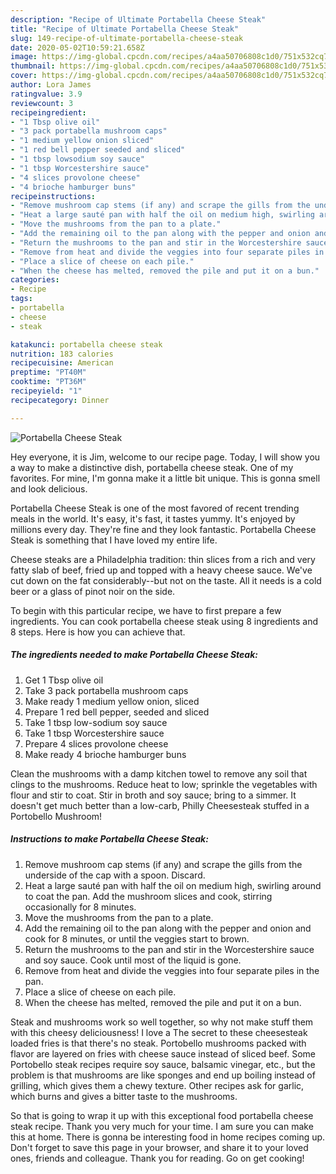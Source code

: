 ```yaml
---
description: "Recipe of Ultimate Portabella Cheese Steak"
title: "Recipe of Ultimate Portabella Cheese Steak"
slug: 149-recipe-of-ultimate-portabella-cheese-steak
date: 2020-05-02T10:59:21.658Z
image: https://img-global.cpcdn.com/recipes/a4aa50706808c1d0/751x532cq70/portabella-cheese-steak-recipe-main-photo.jpg
thumbnail: https://img-global.cpcdn.com/recipes/a4aa50706808c1d0/751x532cq70/portabella-cheese-steak-recipe-main-photo.jpg
cover: https://img-global.cpcdn.com/recipes/a4aa50706808c1d0/751x532cq70/portabella-cheese-steak-recipe-main-photo.jpg
author: Lora James
ratingvalue: 3.9
reviewcount: 3
recipeingredient:
- "1 Tbsp olive oil"
- "3 pack portabella mushroom caps"
- "1 medium yellow onion sliced"
- "1 red bell pepper seeded and sliced"
- "1 tbsp lowsodium soy sauce"
- "1 tbsp Worcestershire sauce"
- "4 slices provolone cheese"
- "4 brioche hamburger buns"
recipeinstructions:
- "Remove mushroom cap stems (if any) and scrape the gills from the underside of the cap with a spoon. Discard."
- "Heat a large sauté pan with half the oil on medium high, swirling around to coat the pan. Add the mushroom slices and cook, stirring occasionally for 8 minutes."
- "Move the mushrooms from the pan to a plate."
- "Add the remaining oil to the pan along with the pepper and onion and cook for 8 minutes, or until the veggies start to brown."
- "Return the mushrooms to the pan and stir in the Worcestershire sauce and soy sauce. Cook until most of the liquid is gone."
- "Remove from heat and divide the veggies into four separate piles in the pan."
- "Place a slice of cheese on each pile."
- "When the cheese has melted, removed the pile and put it on a bun."
categories:
- Recipe
tags:
- portabella
- cheese
- steak

katakunci: portabella cheese steak 
nutrition: 183 calories
recipecuisine: American
preptime: "PT40M"
cooktime: "PT36M"
recipeyield: "1"
recipecategory: Dinner

---
```



![Portabella Cheese Steak](https://img-global.cpcdn.com/recipes/a4aa50706808c1d0/751x532cq70/portabella-cheese-steak-recipe-main-photo.jpg)

Hey everyone, it is Jim, welcome to our recipe page. Today, I will show you a way to make a distinctive dish, portabella cheese steak. One of my favorites. For mine, I'm gonna make it a little bit unique. This is gonna smell and look delicious.

Portabella Cheese Steak is one of the most favored of recent trending meals in the world. It's easy, it's fast, it tastes yummy. It's enjoyed by millions every day. They're fine and they look fantastic. Portabella Cheese Steak is something that I have loved my entire life.

Cheese steaks are a Philadelphia tradition: thin slices from a rich and very fatty slab of beef, fried up and topped with a heavy cheese sauce. We&#39;ve cut down on the fat considerably--but not on the taste. All it needs is a cold beer or a glass of pinot noir on the side.


To begin with this particular recipe, we have to first prepare a few ingredients. You can cook portabella cheese steak using 8 ingredients and 8 steps. Here is how you can achieve that.

<!--inarticleads1-->

##### The ingredients needed to make Portabella Cheese Steak:

1. Get 1 Tbsp olive oil
1. Take 3 pack portabella mushroom caps
1. Make ready 1 medium yellow onion, sliced
1. Prepare 1 red bell pepper, seeded and sliced
1. Take 1 tbsp low-sodium soy sauce
1. Take 1 tbsp Worcestershire sauce
1. Prepare 4 slices provolone cheese
1. Make ready 4 brioche hamburger buns


Clean the mushrooms with a damp kitchen towel to remove any soil that clings to the mushrooms. Reduce heat to low; sprinkle the vegetables with flour and stir to coat. Stir in broth and soy sauce; bring to a simmer. It doesn&#39;t get much better than a low-carb, Philly Cheesesteak stuffed in a Portobello Mushroom! 

<!--inarticleads2-->

##### Instructions to make Portabella Cheese Steak:

1. Remove mushroom cap stems (if any) and scrape the gills from the underside of the cap with a spoon. Discard.
1. Heat a large sauté pan with half the oil on medium high, swirling around to coat the pan. Add the mushroom slices and cook, stirring occasionally for 8 minutes.
1. Move the mushrooms from the pan to a plate.
1. Add the remaining oil to the pan along with the pepper and onion and cook for 8 minutes, or until the veggies start to brown.
1. Return the mushrooms to the pan and stir in the Worcestershire sauce and soy sauce. Cook until most of the liquid is gone.
1. Remove from heat and divide the veggies into four separate piles in the pan.
1. Place a slice of cheese on each pile.
1. When the cheese has melted, removed the pile and put it on a bun.


Steak and mushrooms work so well together, so why not make stuff them with this cheesy deliciousness! I love a The secret to these cheesesteak loaded fries is that there&#39;s no steak. Portobello mushrooms packed with flavor are layered on fries with cheese sauce instead of sliced beef. Some Portobello steak recipes require soy sauce, balsamic vinegar, etc., but the problem is that mushrooms are like sponges and end up boiling instead of grilling, which gives them a chewy texture. Other recipes ask for garlic, which burns and gives a bitter taste to the mushrooms. 

So that is going to wrap it up with this exceptional food portabella cheese steak recipe. Thank you very much for your time. I am sure you can make this at home. There is gonna be interesting food in home recipes coming up. Don't forget to save this page in your browser, and share it to your loved ones, friends and colleague. Thank you for reading. Go on get cooking!
